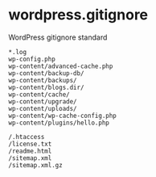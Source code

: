 # wordpress.gitignore
WordPress gitignore standard


```
*.log
wp-config.php
wp-content/advanced-cache.php
wp-content/backup-db/
wp-content/backups/
wp-content/blogs.dir/
wp-content/cache/
wp-content/upgrade/
wp-content/uploads/
wp-content/wp-cache-config.php
wp-content/plugins/hello.php

/.htaccess
/license.txt
/readme.html
/sitemap.xml
/sitemap.xml.gz
```
